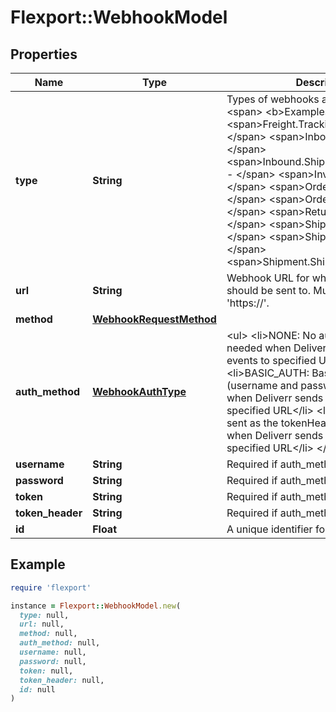 # Flexport::WebhookModel

## Properties

| Name | Type | Description | Notes |
| ---- | ---- | ----------- | ----- |
| **type** | **String** | Types of webhooks available. &lt;div&gt;&lt;span&gt; &lt;b&gt;Examples:&lt;/b&gt;&lt;/span&gt; &lt;span&gt;Freight.TrackingUpdated - &lt;/span&gt; &lt;span&gt;Inbound.Received - &lt;/span&gt; &lt;span&gt;Inbound.ShipmentStatusChanged - &lt;/span&gt; &lt;span&gt;Inventory.Adjusted - &lt;/span&gt; &lt;span&gt;Order.Cancelled - &lt;/span&gt; &lt;span&gt;Order.Shipped - &lt;/span&gt; &lt;span&gt;Return.Updated - &lt;/span&gt; &lt;span&gt;Shipment.Cancelled - &lt;/span&gt; &lt;span&gt;Shipment.Created - &lt;/span&gt; &lt;span&gt;Shipment.Shipped&lt;/span&gt;&lt;/div&gt; |  |
| **url** | **String** | Webhook URL for where Deliverr events should be sent to. Must begin with &#39;https://&#39;. |  |
| **method** | [**WebhookRequestMethod**](WebhookRequestMethod.md) |  |  |
| **auth_method** | [**WebhookAuthType**](WebhookAuthType.md) | &lt;ul&gt; &lt;li&gt;NONE: No authentication needed when Deliverr sends webhook events to specified URL&lt;/li&gt; &lt;li&gt;BASIC_AUTH: Basic authentication (username and password) are needed when Deliverr sends webhook events to specified URL&lt;/li&gt; &lt;li&gt;TOKEN: A token is sent as the tokenHeader header value when Deliverr sends webhook events to specified URL&lt;/li&gt; &lt;/ul&gt; | [optional] |
| **username** | **String** | Required if auth_method is BASIC_AUTH. | [optional] |
| **password** | **String** | Required if auth_method is BASIC_AUTH. | [optional] |
| **token** | **String** | Required if auth_method is TOKEN. | [optional] |
| **token_header** | **String** | Required if auth_method is TOKEN. | [optional] |
| **id** | **Float** | A unique identifier for a webhook. |  |

## Example

```ruby
require 'flexport'

instance = Flexport::WebhookModel.new(
  type: null,
  url: null,
  method: null,
  auth_method: null,
  username: null,
  password: null,
  token: null,
  token_header: null,
  id: null
)
```

